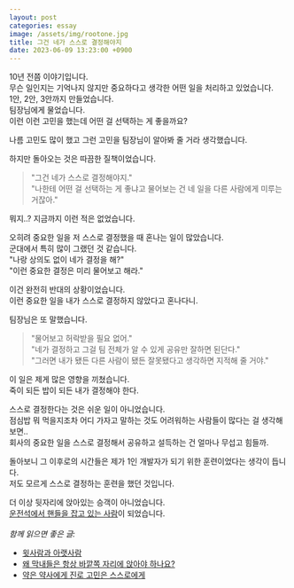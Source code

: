 ```yaml
---
layout: post
categories: essay
image: /assets/img/rootone.jpg
title: 그건 네가 스스로 결정해야지
date: 2023-06-09 13:23:00 +0900
---
```


10년 전쯤 이야기입니다.  
무슨 일인지는 기억나지 않지만 중요하다고 생각한 어떤 일을 처리하고 있었습니다.  
1안, 2안, 3안까지 만들었습니다.  
팀장님에게 물었습니다.  
이런 이런 고민을 했는데 어떤 걸 선택하는 게 좋을까요?

나름 고민도 많이 했고 그런 고민을 팀장님이 알아봐 줄 거라 생각했습니다.

하지만 돌아오는 것은 따끔한 질책이었습니다.

> "그건 네가 스스로 결정해야지."  
> "나한테 어떤 걸 선택하는 게 좋냐고 물어보는 건 네 일을 다른 사람에게 미루는 거잖아."

뭐지..? 지금까지 이런 적은 없었습니다.  

오히려 중요한 일을 저 스스로 결정했을 때 혼나는 일이 많았습니다.  
군대에서 특히 많이 그랬던 것 같습니다.  
"나랑 상의도 없이 네가 결정을 해?"  
"이런 중요한 결정은 미리 물어보고 해라."

이건 완전히 반대의 상황이었습니다.  
이런 중요한 일을 내가 스스로 결정하지 않았다고 혼나다니.

팀장님은 또 말했습니다.  
> "물어보고 허락받을 필요 없어."  
> "네가 결정하고 그걸 팀 전체가 알 수 있게 공유만 잘하면 된단다."  
> "그러면 내가 됐든 다른 사람이 됐든 잘못됐다고 생각하면 지적해 줄 거야."

이 일은 제게 많은 영향을 끼쳤습니다.  
죽이 되든 밥이 되든 내가 결정해야 한다.    

스스로 결정한다는 것은 쉬운 일이 아니었습니다.    
점심밥 뭐 먹을지조차 어디 가자고 말하는 것도 어려워하는 사람들이 많다는 걸 생각해 보면..  
회사의 중요한 일을 스스로 결정해서 공유하고 설득하는 건 얼마나 무섭고 힘들까.

돌아보니 그 이후로의 시간들은 제가 1인 개발자가 되기 위한 훈련이었다는 생각이 듭니다.  
저도 모르게 스스로 결정하는 훈련을 했던 것입니다.

더 이상 뒷자리에 앉아있는 승객이 아니었습니다.  
[운전석에서 핸들을 잡고 있는 사람](https://www.youtube.com/watch?v=d14cQHBtZc4)이 되었습니다.
<br>
<br>
*함께 읽으면 좋은 글:*
* [윗사람과 아랫사람](/essay/2021/11/02/윗사람과-아랫사람.html)
* [왜 막내들은 항상 바깥쪽 자리에 앉아야 하나요?](/essay/2021/09/10/왜-막내들은-항상-바깥쪽-자리에-앉아야-하나요.html)
* [약은 약사에게 진로 고민은 스스로에게](/essay/2023/06/21/make-your-own-career-decisions.html)